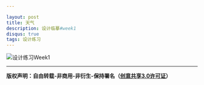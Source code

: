 ```yaml
---

layout: post
title: 天气
description: 设计临摹#week1 
disqus: true
tags: 设计练习
---
```

![设计练习Week1][1]


  [1]: http://static.zybuluo.com/9/ey21r6jrla3bqaa486xzh72q/Day1.png

---
**版权声明：自由转载-非商用-非衍生-保持署名（[创意共享3.0许可证](https://creativecommons.org/licenses/by-nc-nd/3.0/deed.zh)）**